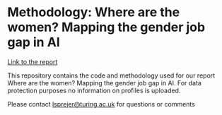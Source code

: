 # Methodology: Where are the women? Mapping the gender job gap in AI

[Link to the report](https://www.turing.ac.uk/research/publications/report-where-are-women-mapping-gender-job-gap-ai)

This repository contains the code and methodology used for our report Where are the women? Mapping the gender job gap in AI. For data protection purposes no information on profiles is uploaded. 

Please contact lsprejer@turing.ac.uk for questions or comments
